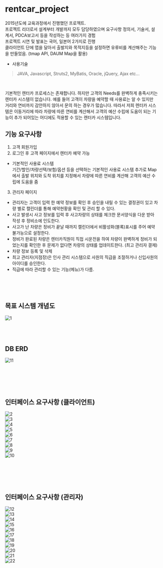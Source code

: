 # rentcar_project

2015년도에 교육과정에서 진행했던 프로젝트.  <br />
프로젝트 리더로서 설계부터 개발까지 모두 담당하였으며 요구사항 정의서, 기술서, 설계서, PDCA보고서 등을 작성하는 등 여러가지 경험 <br />
프로젝트 시연 및 발표는 국어, 일본어 2가지로 진행 <br />
클라이언트 단에 맵을 달아서 출발지와 목적지등을 설정하면 유류비를 계산해주는 기능을 만들었음. (tmap API, DAUM Map을 활용)
<br />

- 사용기술 
> JAVA, Javascript, Struts2, MyBatis, Oracle, jQuery, Ajax etc...


<br />

기본적인 렌터카 프로세스는 존재합니다. 하지만 고객의 Needs를 완벽하게 충족시키는 렌터카 시스템이 없습니다. 
예를 들어 고객이 차량을 예약할 때 사용료는 알 수 있지만 거리와 연비까지 감안하지 않아서 문의 하는 경우가 많습니다. 
따라서 저희 렌터카 시스템은 이동거리에 따라 차량에 따른 연비를 계산해서 고객의 예산 수립에 도움이 되는 기능이 추가 되어있는
어디에도 적용할 수 있는 렌터카 시스템입니다.


## 기능 요구사항
1)	고객 회원가입
2)	로그인 후 고객 페이지에서 렌터카 예약 가능
- 기본적인 사용료 시스템   
	  기간/할인/차량선택/보험/옵션 등을 선택하는 기본적인 사용료 시스템
	  추가로 Map에서 출발 위치와 도착 위치를 지정해서 차량에 따른 연비를 계산해
	  고객의 예산 수립에 도움을 줌 <br />
3) 관리자 페이지
- 관리자는 고객이 입력 한 예약 정보를 확인 후 승인을 내릴 수 있는 결정권이 있고 차량 별로 캘린더를 통해 예약현황을 확인 및 관리 할 수 있다.
- 사고 발생시 사고 정보를 입력 후 사고차량의 상태를 체크한 문서양식을 다운 받아 작성 후 정비소에 인도한다.
- 사고가 난 차량은 정비가 끝날 때까지 캘린더에서 비활성화(블록)표시를 주어 예약불가능으로 설정한다.
- 정비가 완료된 차량은 렌터카직원이 직접 시운전을 하여 차량이 완벽하게 정비가 되었는지를 확인한 후 문제가 없다면 차량의 상태를 업데이트한다. (최고 관리자 결제)
- 차량 정보 등록 및 삭제
- 최고 관리자(지점장)은 인사 관리 시스템으로 사원의 직급을 조절하거나 신입사원의 아이디를 승인한다.
- 직급에 따라 관리할 수 있는 기능(메뉴)가 다름.


<br /> <br /> <br />


## 목표 시스템 개념도

![1](https://user-images.githubusercontent.com/54887506/114271641-59854e80-9a4d-11eb-8201-71d16528d8b0.jpg) <br /><br /> <br /><br />

## DB ERD
![11](https://user-images.githubusercontent.com/54887506/114271871-8e45d580-9a4e-11eb-9a1e-6ee783a99911.jpg)

<br /> <br /> <br /> <br />
## 인터페이스 요구사항 (클라이언트)

![2](https://user-images.githubusercontent.com/54887506/114271643-5a1de500-9a4d-11eb-9c23-10682fddb444.jpg) <br />
![3](https://user-images.githubusercontent.com/54887506/114271644-5ab67b80-9a4d-11eb-9f69-c330bf9d2385.jpg) <br />
![4](https://user-images.githubusercontent.com/54887506/114271645-5ab67b80-9a4d-11eb-8769-c8ada35f1907.jpg) <br />
![5](https://user-images.githubusercontent.com/54887506/114271646-5b4f1200-9a4d-11eb-9102-277cc5e5733f.jpg) <br />
![6](https://user-images.githubusercontent.com/54887506/114271647-5b4f1200-9a4d-11eb-8ed7-12db2696c6b3.jpg) <br />
![7](https://user-images.githubusercontent.com/54887506/114271648-5be7a880-9a4d-11eb-8d3b-abed372291e9.jpg) <br />
![8](https://user-images.githubusercontent.com/54887506/114271649-5c803f00-9a4d-11eb-825f-e80ce51d8253.jpg) <br />
![9](https://user-images.githubusercontent.com/54887506/114271650-5c803f00-9a4d-11eb-93b2-dc779c5f9725.jpg) <br />
![10](https://user-images.githubusercontent.com/54887506/114271651-5d18d580-9a4d-11eb-83cf-e08b3949a875.jpg) <br />


<br /> <br /> <br /> <br />

## 인터페이스 요구사항 (관리자)
![12](https://user-images.githubusercontent.com/54887506/114274699-b804f980-9a5a-11eb-8565-8a9e92d70363.jpg)<br />
![13](https://user-images.githubusercontent.com/54887506/114274700-b89d9000-9a5a-11eb-8141-18ed49ef65be.jpg)<br />
![14](https://user-images.githubusercontent.com/54887506/114274701-b9362680-9a5a-11eb-969c-d8ee7b092b5c.jpg)<br />
![15](https://user-images.githubusercontent.com/54887506/114274702-b9362680-9a5a-11eb-9f35-8bffb9269c86.jpg)<br />
![16](https://user-images.githubusercontent.com/54887506/114274703-b9cebd00-9a5a-11eb-8c26-8e6280970944.jpg)<br />
![17](https://user-images.githubusercontent.com/54887506/114274705-b9cebd00-9a5a-11eb-9deb-b6d710d22f39.jpg)<br />
![18](https://user-images.githubusercontent.com/54887506/114274707-ba675380-9a5a-11eb-98d7-ab6f0e664182.jpg)<br />
![19](https://user-images.githubusercontent.com/54887506/114274709-ba675380-9a5a-11eb-9f1b-e614c8eb59db.jpg)<br />
![20](https://user-images.githubusercontent.com/54887506/114274710-baffea00-9a5a-11eb-9a11-02f25b44ec6d.jpg)<br />
![21](https://user-images.githubusercontent.com/54887506/114274711-baffea00-9a5a-11eb-8942-fd33f5c58be8.jpg)<br />
![22](https://user-images.githubusercontent.com/54887506/114274712-bb988080-9a5a-11eb-90ae-cac48498d01d.jpg)<br />




